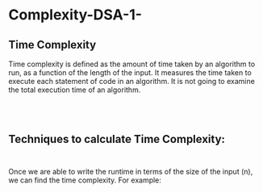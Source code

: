 # Complexity-DSA-1-



## Time Complexity

<p>Time complexity is defined as the amount of time taken by an algorithm to run, as a function of the length of the input. It measures the time taken to execute each statement of code in an algorithm. It is not going to examine the total execution time of an algorithm.</p><br></br>
 
## Techniques to calculate Time Complexity:<br></br>
Once we are able to write the runtime in terms of the size of the input (n), we can find the time complexity. For example:

